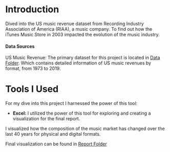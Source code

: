 # Introduction

Dived into the US music revenue dataset from Recording Industry Association of America (RIAA),
a music company.
To find out how the iTunes Music Store in 2003 impacted the evolution of the music industry.

#### Data Sources

US Music Revenue: The primary dataset for this project is located in [Data Folder](Data). Which contains detailed 
information of US music revenues by format, from 1973 to 2019.

# Tools I Used

For my dive into this project I harnessed the power of this tool:

- **Excel:** I utilized the power of this tool for exploring and creating
a visualization for the final report.

I visualized how the composition of the music market has changed over the last
40 years for physical and digital formats.

Final visualization can be found in [Report Folder](Report)
